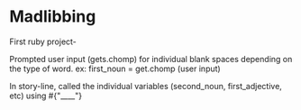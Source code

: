 Madlibbing
==========

First ruby project-


Prompted user input (gets.chomp) for individual blank spaces depending on the type of word. 
ex: first_noun = get.chomp (user input)


In story-line, called the individual variables (second_noun, first_adjective, etc) using #{"____"} 

